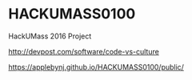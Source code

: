 # HACKUMASS0100
HackUMass 2016 Project

http://devpost.com/software/code-vs-culture

https://applebynj.github.io/HACKUMASS0100/public/
